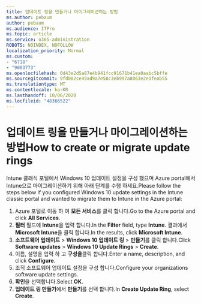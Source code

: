 ```yaml
---
title: 업데이트 링을 만들거나 마이그레이션하는 방법
ms.author: pebaum
author: pebaum
ms.audience: ITPro
ms.topic: article
ms.service: o365-administration
ROBOTS: NOINDEX, NOFOLLOW
localization_priority: Normal
ms.custom:
- "6718"
- "9003773"
ms.openlocfilehash: 0d43e2d5a87e4b941fcc91671b41ea0aabc5bffe
ms.sourcegitcommit: 9fd002ce49ad9a7e58c3eb997a8063e2e1feab55
ms.translationtype: MT
ms.contentlocale: ko-KR
ms.lasthandoff: 10/06/2020
ms.locfileid: "48366522"
---
```

# <a name="how-to-create-or-migrate-update-rings"></a><span data-ttu-id="b8d43-102">업데이트 링을 만들거나 마이그레이션하는 방법</span><span class="sxs-lookup"><span data-stu-id="b8d43-102">How to create or migrate update rings</span></span>

<span data-ttu-id="b8d43-103">Intune 클래식 포털에서 Windows 10 업데이트 설정을 구성 했으며 Azure portal에서 Intune으로 마이그레이션하기 위해 아래 단계를 수행 하세요.</span><span class="sxs-lookup"><span data-stu-id="b8d43-103">Please follow the steps below if you configured Windows 10 update settings in the Intune classic portal and wanted to migrate them to Intune in the Azure portal:</span></span>

1. <span data-ttu-id="b8d43-104">Azure 포털로 이동 하 여 **모든 서비스**를 클릭 합니다.</span><span class="sxs-lookup"><span data-stu-id="b8d43-104">Go to the Azure portal and click **All Services**.</span></span>
2. <span data-ttu-id="b8d43-105">**필터** 필드에 **Intune**을 입력 합니다.</span><span class="sxs-lookup"><span data-stu-id="b8d43-105">In the **Filter** field, type **Intune**.</span></span> <span data-ttu-id="b8d43-106">결과에서 **Microsoft Intune**을 클릭 합니다.</span><span class="sxs-lookup"><span data-stu-id="b8d43-106">In the results, click **Microsoft Intune**.</span></span>
3. <span data-ttu-id="b8d43-107">**소프트웨어 업데이트**  >  **Windows 10 업데이트 링**  >  **만들기**를 클릭 합니다.</span><span class="sxs-lookup"><span data-stu-id="b8d43-107">Click **Software updates** > **Windows 10 Update Rings** > **Create**.</span></span>
4. <span data-ttu-id="b8d43-108">이름, 설명을 입력 하 고 **구성을**클릭 합니다.</span><span class="sxs-lookup"><span data-stu-id="b8d43-108">Enter a name, description, and click **Configure**.</span></span>
5. <span data-ttu-id="b8d43-109">조직 소프트웨어 업데이트 설정을 구성 합니다.</span><span class="sxs-lookup"><span data-stu-id="b8d43-109">Configure your organizations software update settings.</span></span>
6. <span data-ttu-id="b8d43-110">**확인**을 선택합니다.</span><span class="sxs-lookup"><span data-stu-id="b8d43-110">Select **OK**.</span></span>
7. <span data-ttu-id="b8d43-111">**업데이트 링 만들기**에서 **만들기**를 선택 합니다.</span><span class="sxs-lookup"><span data-stu-id="b8d43-111">In **Create Update Ring**, select **Create**.</span></span>
